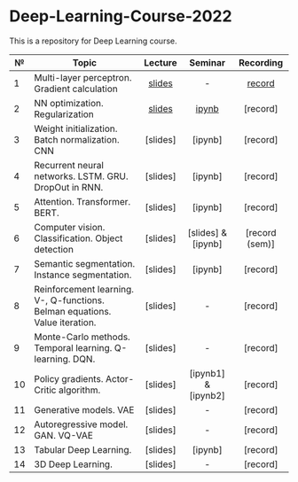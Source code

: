 # Deep-Learning-Course-2022

This is a repository for Deep Learning course.


|  №    | Topic      |  Lecture  | Seminar | Recording | 
| ----- | ----------    | :-------:   | :-----:   | :-------:   |
| 1     | Multi-layer perceptron. Gradient calculation | [slides](https://github.com/intsystems/Deep-Learning-Course/blob/main/lectures/Lecture_1.pdf)        |   -      |     [record](https://www.youtube.com/watch?v=2q73ILfhxC4&t=3610s)      |
| 2     | NN optimization. Regularization      |  [slides](https://github.com/intsystems/Deep-Learning-Course/blob/main/lectures/Lecture_2.pdf)        |   [ipynb](https://github.com/intsystems/Deep-Learning-Course/blob/main/seminars/Seminar_1.ipynb)     |    [record] |
| 3     | Weight initialization. Batch normalization. CNN    |   [slides]       |     [ipynb]   |  [record]          |
| 4     | Recurrent neural networks. LSTM. GRU. DropOut in RNN.   |   [slides]        |    [ipynb]     |    [record]      |
| 5     | Attention. Transformer. BERT.    |    [slides]      |     [ipynb]    |     [record]     |
| 6     | Computer vision. Classification. Object detection |  [slides]        | [slides] & [ipynb]     |     [record (sem)]      |
| 7     | Semantic segmentation. Instance segmentation.     |  [slides]      |  [ipynb]    |    [record]      |
| 8     | Reinforcement learning. V-, Q-functions. Belman equations. Value iteration.   |    [slides]      |    -       |  [record] |  
| 9     | Monte-Carlo methods. Temporal learning. Q-learning. DQN.  |    [slides]        |   -      |     [record]     |
| 10     | Policy gradients. Actor-Critic algorithm.  |     [slides]    |   [ipynb1] & [ipynb2]      |      [record]   |
| 11     | Generative models. VAE     |   [slides]      |    -     |     [record]     |
| 12     | Autoregressive model. GAN. VQ-VAE     | [slides]          |      -   |     [record]     |
| 13     | Tabular Deep Learning.   | [slides]          |   [ipynb]    |      [record]   |
| 14    | 3D Deep Learning.   | [slides]        |  -      |     [record]     |
